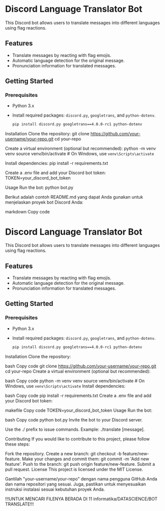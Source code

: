 # Discord Language Translator Bot

This Discord bot allows users to translate messages into different languages using flag reactions.

## Features

- Translate messages by reacting with flag emojis.
- Automatic language detection for the original message.
- Pronunciation information for translated messages.

## Getting Started

### Prerequisites

- Python 3.x
- Install required packages: `discord.py`, `googletrans`, and `python-dotenv`.

  ```bash
  pip install discord.py googletrans==4.0.0-rc1 python-dotenv

Installation
Clone the repository:
git clone https://github.com/your-username/your-repo.git
cd your-repo

Create a virtual environment (optional but recommended):
python -m venv venv
source venv/bin/activate  # On Windows, use `venv\Scripts\activate`

Install dependencies:
pip install -r requirements.txt

Create a .env file and add your Discord bot token:
TOKEN=your_discord_bot_token

Usage
Run the bot:
python bot.py


Berikut adalah contoh README.md yang dapat Anda gunakan untuk menjelaskan proyek bot Discord Anda:

markdown
Copy code
# Discord Language Translator Bot

This Discord bot allows users to translate messages into different languages using flag reactions.

## Features

- Translate messages by reacting with flag emojis.
- Automatic language detection for the original message.
- Pronunciation information for translated messages.

## Getting Started

### Prerequisites

- Python 3.x
- Install required packages: `discord.py`, `googletrans`, and `python-dotenv`.

  ```bash
  pip install discord.py googletrans==4.0.0-rc1 python-dotenv
Installation
Clone the repository:

bash
Copy code
git clone https://github.com/your-username/your-repo.git
cd your-repo
Create a virtual environment (optional but recommended):

bash
Copy code
python -m venv venv
source venv/bin/activate  # On Windows, use `venv\Scripts\activate`
Install dependencies:

bash
Copy code
pip install -r requirements.txt
Create a .env file and add your Discord bot token:

makefile
Copy code
TOKEN=your_discord_bot_token
Usage
Run the bot:

bash
Copy code
python bot.py
Invite the bot to your Discord server.

Use the ./ prefix to issue commands. Example: ./translate [message].

Contributing
If you would like to contribute to this project, please follow these steps:

Fork the repository.
Create a new branch: git checkout -b feature/new-feature.
Make your changes and commit them: git commit -m 'Add new feature'.
Push to the branch: git push origin feature/new-feature.
Submit a pull request.
License
This project is licensed under the MIT License.

Gantilah "your-username/your-repo" dengan nama pengguna GitHub Anda dan nama repositori yang sesuai. Juga, pastikan untuk menyesuaikan instruksi instalasi sesuai kebutuhan proyek Anda.

!!!UNTUK MENCARI FILENYA BERADA DI 11 informatika/DATASCIENCE/BOT TRANSLATE!!!


